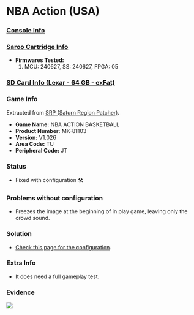 # NBA Action (USA)

### [Console Info](../../../../Info/Consoles/VA13/README.md)

### [Saroo Cartridge Info](../../../../Info/Cartridges/RetroGameParadiseStore/1.32F/README.md)

- <b>Firmwares Tested:</b>
  1. MCU: 240627, SS: 240627, FPGA: 05

### [SD Card Info (Lexar - 64 GB - exFat)](../../../../Info/SdCards/Lexar/64GB/exfat/README.md)

### Game Info

Extracted from [SRP (Saturn Region Patcher)](https://segaxtreme.net/resources/saturn-region-patcher.81/download).

- <b>Game Name:</b> NBA ACTION BASKETBALL
- <b>Product Number:</b> MK-81103
- <b>Version:</b> V1.026
- <b>Area Code:</b> TU
- <b>Peripheral Code:</b> JT

### Status

- Fixed with configuration :hammer_and_wrench:

### Problems without configuration

- Freezes the image at the beginning of in play game, leaving only the crowd sound.

### Solution

- [Check this page for the configuration](https://github.com/williamdsw/saroo-configuration-list/blob/master/U/MK-81103/README.md).

### Extra Info

- It does need a full gameplay test.

### Evidence

[![](https://img.youtube.com/vi/qBbPlMJykDs/0.jpg)](https://www.youtube.com/watch?v=qBbPlMJykDs)
